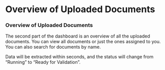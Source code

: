 # Overview of Uploaded Documents

### Overview of Uploaded Documents <a href="#bdz0phh0b4pl" id="bdz0phh0b4pl"></a>

The second part of the dashboard is an overview of all the uploaded documents. You can view all documents or just the ones assigned to you. You can also search for documents by name.

Data will be extracted within seconds, and the status will change from “Running” to “Ready for Validation”.
